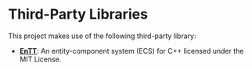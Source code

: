 # Third-Party Libraries

This project makes use of the following third-party library:
- **[EnTT](https://github.com/skypjack/entt)**: An entity-component system (ECS) for C++ licensed under the MIT License.
